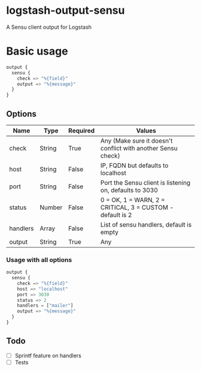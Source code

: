 logstash-output-sensu
=====================

A Sensu client output for Logstash

Basic usage
===========

```python
output {
  sensu {
    check => "%{field}"
    output => "%{message}"
  }
}
```

Options
-------

| Name     | Type   | Required | Values                                                       |
|----------|--------|----------|--------------------------------------------------------------|
| check    | String | True     | Any (Make sure it doesn't conflict with another Sensu check) |
| host     | String | False    | IP, FQDN but defaults to localhost                           |
| port     | String | False    | Port the Sensu client is listening on, defaults to 3030      |
| status   | Number | False    | 0 = OK, 1 = WARN, 2 = CRITICAL, 3 = CUSTOM - default is 2    |
| handlers | Array  | False    | List of sensu handlers, default is empty                     |
| output   | String | True     | Any                                                          |

### Usage with all options

```python
output {
  sensu {
    check => "%{field}"
    host => "localhost"
    port => 3030
    status => 2
    handlers = ["mailer"]
    output => "%{message}"
  }
}
```

Todo
----

-	[ ] Sprintf feature on handlers
-	[ ] Tests
